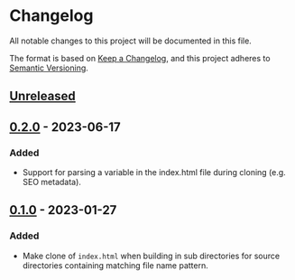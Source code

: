 # Changelog

All notable changes to this project will be documented in this file.

The format is based on [Keep a Changelog](https://keepachangelog.com/en/1.0.0/), and this project adheres to [Semantic Versioning](https://semver.org/spec/v2.0.0.html).

## [Unreleased]

## [0.2.0] - 2023-06-17

### Added

- Support for parsing a variable in the index.html file during cloning (e.g. SEO metadata).

## [0.1.0] - 2023-01-27

### Added

- Make clone of `index.html` when building in sub directories for source directories containing matching file name pattern.

[Unreleased]: https://github.com/keonnie/vite-plugin-index-html-cloner/compare/0.2.0...HEAD
[0.2.0]: https://github.com/keonnie/vite-plugin-index-html-cloner/compare/0.1.0...0.2.0
[0.1.0]: https://github.com/keonnie/vite-plugin-index-html-cloner/releases/tag/0.1.0
